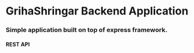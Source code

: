 # GrihaShringar Backend Application

### Simple application built on top of express framework.

#### REST API